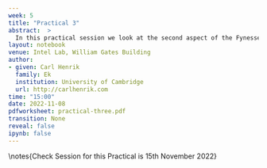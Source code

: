 ```yaml
---
week: 5
title: "Practical 3"
abstract:  >
  In this practical session we look at the second aspect of the Fynesse data science process, *assess*. In particular, we are going to download data from OpenStreetMap and verify its quality and utility.
layout: notebook
venue: Intel Lab, William Gates Building
author:
- given: Carl Henrik
  family: Ek
  institution: University of Cambridge
  url: http://carlhenrik.com
time: "15:00"
date: 2022-11-08
pdfworksheet: practical-three.pdf
transition: None
reveal: false
ipynb: false
---
```


\notes{Check Session for this Practical is 15th November 2022}

